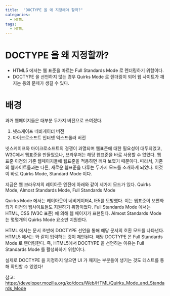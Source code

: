 ```yaml
---
title:  "DOCTYPE 을 왜 지정해야 할까?"
categories: 
  - HTML
tags:
  - HTML
---
```


# DOCTYPE 을 왜 지정할까?

- HTML5 에서는 웹 표준을 따르는 Full Standards Mode 로 렌더링하기 위함이다.
- DOCTYPE 을 선언하지 않는 경우 Quirks Mode 로 렌더링이 되어 웹 사이트가 깨지는 등의 문제가 생길 수 있다.

# 배경
과거 웹페이지들은 대부분 두가지 버전으로 쓰여졌다.
1) 넷스케이프 네비게이터 버전
2) 마이크로소프트 인터넷 익스프롤러 버전

넷스케이프와 마이크로소프트의 경쟁이 과열되며 웹표준에 대한 필요성이 대두되었고, W3C에서 웹표준을 만들었으나, 브라우저는 해당 웹표준을 바로 사용할 수 없었다.
웹표준 이전의 기존 웹페이지들에 웹표준을 적용하면 깨져 보였기 때문이다.
따라서, 기존의 웹사이트들과는 다른, 새로운 웹표준을 다루는 두가지 모드를 소개하게 되었다.
이것이 바로 Quirks Mode, Standard Mode 이다.

지금은 웹 브라우저의 레이아웃 엔진에 아래와 같이 세가지 모드가 있다.
Quirks Mode, Almost Standards Mode, Full Standards Mode

Quirks Mode 에서는 레이아웃이 네비게이터4, IE5를 모방했다. 이는 웹표준이 보편화되기 이전의 웹사이트들도 지원하기 위함이었다.
 Full Standards Mode 에서는 HTML, CSS (W3C 표준) 에 의해 웹 페이지가 표현된다.
 Almost Standards Mode 는 몇몇개의 Quirks Mode 요소만 지원한다.

HTML 에서는 문서 초반에 DOCTYPE 선언을 통해 해당 문서의 호환 모드를 나타낸다.
HTML5 에서는 <!DOCTYPE html> 와 같이 입력하는 것이 제안된다. 해당 DOCTYPE 은 Full Standards Mode 로 렌더링한다.
즉, HTML5에서 DOCTYPE 을 선언하는 이유는 Full Standards Mode 를 활성화하기 위함이다.

실제로 DOCTYPE 을 지정하지 않으면 UI 가 깨지는 부분들이 생기는 것도 테스트를 통해 확인할 수 있었다!


참고:
https://developer.mozilla.org/ko/docs/Web/HTML/Quirks_Mode_and_Standards_Mode